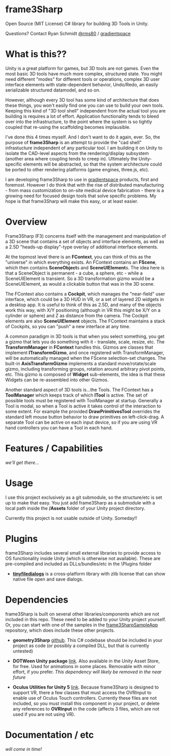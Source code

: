 # frame3Sharp
Open Source (MIT License) C# library for building 3D Tools in Unity.

Questions? Contact Ryan Schmidt [@rms80](http://www.twitter.com/rms80) / [gradientspace](http://www.gradientspace.com)

# What is this??

Unity is a great platform for games, but 3D tools are not games. Even the most basic 3D tools have much more complex, structured state. You might need different "modes" for different tools or operations, complex 3D user interface elements with state-dependent behavior, Undo/Redo, an easily serializable structured datamodel, and so on. 

However, although every 3D tool has some kind of architecture that does these things, you won't easily find one you can use to build your own tools. Keeping this kind of "3D tool shell" independent from the actual tool you are building is requires a lot of effort. Application functionality tends to bleed over into the infrastructure, to the point where the system is so tightly coupled that re-using the scaffolding becomes implausible.

I've done this 4 times myself. And I don't want to do it again, ever. So, the purpose of **frame3Sharp** is an attempt to provide the "cad shell" infrastucture independent of any particular tool. I am building it on Unity to isolate the CAD-level aspects from the rendering/display subsystem (another area where coupling tends to creep in). Ultimately the Unity-specific elements will be abstracted, so that the system architecture could be ported to other rendering platforms (game engines, three.js, etc). 

I am developing frame3Sharp to use in [gradientspace](https://www.gradientspace.com) products, first and foremost. However I do think that with the rise of distributed manufacturing - from mass customization to on-site medical device fabrication - there is a growing need for focused design tools that solve specific problems. My hope is that frame3Sharp will make this easy, or at least easier.


# Overview

Frame3Sharp (F3) concerns itself with the management and manipulation of a 3D scene that contains a set of objects and interface elements, as well as a 2.5D "heads-up display"-type overlay of additional interface elements. 

At the topmost level there is an **FContext**, you can think of this as the "universe" in which everything exists. An FContext contains an **FScene**, which then contains **SceneObject**s and **SceneUIElement**s. The idea here is that a SceneObject is permanent - a cube, a sphere, etc - while a SceneUIElement is transient. So a 3D transformation gizmo would be a SceneUIElement, as would a clickable button that was in the 3D scene.

The FContext also contains a **Cockpit**, which manages the "near-field" user interface, which could be a 3D HUD in VR, or a set of layered 2D widgets in a desktop app. It is useful to think of this as 2.5D, and many of the objects work this way, with X/Y positioning (although in VR this might be X/Y on a cylinder or sphere) and Z as distance from the camera. The Cockpit elements are also **SceneUIElement** objects. The FContext maintains a stack of Cockpits, so you can "push" a new interface at any time. 

A common paradigm in 3D tools is that when you select something, you get a gizmo that lets you do something with it - translate, scale, resize, etc. The **TransformManager** in **FContext** handles this. Gizmos are classes that implement **ITransformGizmo**, and once registered with TransformManager, will be automatically managed when the FScene selection-set changes. The built-in **AxisTransformGizmo** implements a standard move/rotate/scale gizmo, including transforming groups, rotation around arbitrary pivot points, etc. This gizmo is composed of **Widget** sub-elements, the idea is that these Widgets can be re-assembled into other Gizmos.

Another standard aspect of 3D tools is...the Tools. The FContext has a **ToolManager** which keeps track of which **ITool** is active. The set of possible tools must be registered with ToolManager at startup. Generally a Tool is modal, so when a Tool is active it takes control of the interaction to some extent. For example the provided **DrawPrimitivesTool** overrides the standard left mouse button behavior to draw primitives on left-click-drag. A separate Tool can be active on each input device, so if you are using VR hand controllers you can have a Tool in each hand.











# Features / Capabilities

*we'll get there...*


# Usage

I use this project exclusively as a git submodule, so the structure/etc is set up to make that easy. You just add frame3Sharp as a submodule with a local path inside the **/Assets** folder of your Unity project directory. 

Currently this project is not usable outside of Unity. Someday!!


# Plugins

frame3Sharp includes several small external libraries to provide access to OS functionality inside Unity (which is otherwise not available). These are pre-compiled and included as DLLs/bundles/etc in the \Plugins folder

- [**tinyfiledialogs**](https://sourceforge.net/projects/tinyfiledialogs/) is a cross-platform library with zlib license that can show native file open and save dialogs.


# Dependencies

frame3Sharp is built on several other libraries/components which are not included in this repo. These need to be added to your Unity project yourself. Or, you can start with one of the samples in the [frame3SharpSampleApp](https://github.com/gradientspace/frame3SharpSampleApp) repository, which does include these other projects.

- **geometry3Sharp** [github](https://github.com/gradientspace/geometry3Sharp). This C# codebase should be included in your project as code (or possibly a compiled DLL, but that is currently untested)

- **DOTWeen Unity package** [link](http://dotween.demigiant.com/). Also available in the Unity Asset Store, for free. Used for animations in some places. Removable with minor effort, if you prefer. *This dependency will likely be removed in the near future*

- **Oculus Utilities for Unity 5** [link](https://developer3.oculus.com/downloads/). Because frame3Sharp is designed to support VR, there a few classes that must access the OVRInput to enable use of Oculus Touch controllers. Currently these files are not included, so you must install this component in your project, or delete any references to **OVRInput** in the code (affects 3 files, which are not used if you are not using VR). 


# Documentation / etc

*will come in time!*

